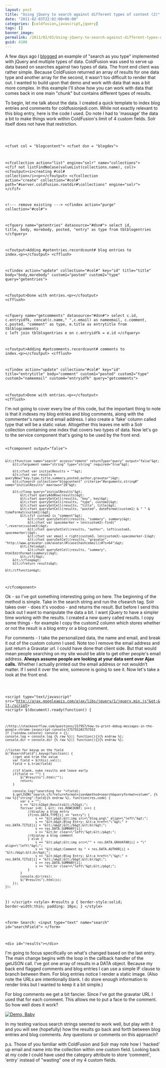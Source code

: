 ```yaml
---
layout: post
title: "Using jQuery to search against different types of content (2)"
date: "2011-02-03T22:02:00+06:00"
categories: [coldfusion,javascript,jquery]
tags: []
banner_image: 
permalink: /2011/02/03/Using-jQuery-to-search-against-different-types-of-content-2
guid: 4106
---
```


A few days ago I <a href="http://www.raymondcamden.com/index.cfm/2011/2/1/Using-jQuery-to-search-against-different-types-of-content">blogged</a> an example of "search as you type" implemented with jQuery and multiple types of data. ColdFusion was used to serve up data based on searches against two types of data. The front end client was rather simple. Because ColdFusion returned an array of results for one data type and another array for the second, it wasn't too difficult to render that out. I wanted to build upon that demo and work with data that was a bit more complex. In this example I'll show how you can work with data that comes back in one main "chunk" but contains different types of results.
<!--more-->
<p>

To begin, let me talk about the data. I created a quick template to index blog entries and comments for coldfusionjedi.com. While not exactly relevant to this blog entry, here is the code I used. Do note I had to 'massage' the data a bit to make things work within ColdFusion's limit of 4 custom fields. Solr itself does not have that restriction.

<p>

<code>

&lt;cfset col = "blogcontent"&gt;
&lt;cfset dsn = "blogdev"&gt;

&lt;cfcollection action="list" engine="solr" name="collections"&gt;
&lt;cfif not listFindNoCase(valueList(collections.name), col)&gt;
	&lt;cfoutput&gt;&lt;i&gt;creating #col# collection&lt;/i&gt;&lt;p&gt;&lt;/cfoutput&gt;
	&lt;cfcollection action="create" collection="#col#" path="#server.coldfusion.rootdir#\collections" engine="solr"&gt;
&lt;/cfif&gt;

&lt;!--- remove existing ---&gt;
&lt;cfindex action="purge" collection="#col#"&gt;

&lt;cfquery name="getentries" datasource="#dsn#"&gt;
select	id, title, body, morebody, posted, "entry" as type
from	tblblogentries
&lt;/cfquery&gt;

&lt;cfoutput&gt;Adding #getentries.recordcount# blog entries to index.&lt;p&gt;&lt;/cfoutput&gt;
&lt;cfflush&gt;

&lt;cfindex action="update" collection="#col#" key="id" title="title" body="body,morebody" custom1="posted" custom2="type" query="getentries"&gt;

&lt;cfoutput&gt;Done with entries.&lt;p&gt;&lt;/cfoutput&gt;
&lt;cfflush&gt;

&lt;cfquery name="getcomments" datasource="#dsn#"&gt;
select	c.id, c.entryidfk, concat(c.name," ",c.email) as nameemail, c.comment, c.posted, "comment" as type, e.title as entrytitle
from	tblblogcomments c
left join tblblogentries e on c.entryidfk = e.id
&lt;/cfquery&gt;

&lt;cfoutput&gt;Adding #getcomments.recordcount# comments to index.&lt;p&gt;&lt;/cfoutput&gt;
&lt;cfflush&gt;

&lt;cfindex action="update" collection="#col#" key="id" title="entrytitle" body="comment" custom1="posted" custom2="type" custom3="nameemail" custom4="entryidfk" query="getcomments"&gt;

&lt;cfoutput&gt;Done with entries.&lt;p&gt;&lt;/cfoutput&gt;
&lt;cfflush&gt;
</code>

<p>

I'm not going to cover every line of this code, but the important thing to note is that it indexes my blog entries and blog comments, along with the commenter's name and email address. I also create a 'fake' column called type that will be a static value. Altogether this leaves me with a Solr collection containing one index that covers two types of data. Now let's go to the service component that's going to be used by the front end.

<p>

<code>
&lt;cfcomponent output="false"&gt;
	
	&lt;cffunction name="search" access="remote" returnType="query" output="false"&gt;
		&lt;cfargument name="string" type="string" required="true"&gt;
		
		&lt;cfset var initialResults = ""&gt;
		&lt;cfset var results = queryNew("key,type,title,summary,posted,author,gravatar")&gt;
		&lt;cfsearch collection="blogcontent" criteria="#arguments.string#" name="initialResults" maxrows="20"&gt;

		&lt;cfloop query="initialResults"&gt;
			&lt;cfset queryAddRow(results)&gt;
			&lt;cfset querySetCell(results, "key", key)&gt;
			&lt;cfset querySetCell(results, "type", custom2)&gt;
			&lt;cfset querySetCell(results, "title", title)&gt;
			&lt;cfset querySetCell(results, "posted", dateFormat(custom1) & " " & timeFormat(custom1))&gt;
			&lt;cfif custom2 is "comment"&gt;
				&lt;cfset querySetCell(results, "summary", summary)&gt;
				&lt;cfset var spacemarker = len(custom3)-find(" ",reverse(custom3))&gt;
				&lt;cfset querySetCell(results, "author", left(custom3, spacemarker))&gt;
				&lt;cfset var email = right(custom3, len(custom3)-spacemarker-1)&gt;
				&lt;cfset querySetCell(results, "gravatar", "http://www.gravatar.com/avatar/#lcase(hash(email))#?s=64")&gt;
			&lt;cfelse&gt;
				&lt;cfset querySetCell(results, "summary", htmlEditFormat(summary))&gt;
			&lt;/cfif&gt;
		&lt;/cfloop&gt;
		&lt;cfreturn results&gt;
	
	&lt;/cffunction&gt;
	
&lt;/cfcomponent&gt;
</code>

<p>

Ok - so I've got something interesting going on here. The beginning of the method is simple. Take in the search string and run the cfsearch tag. Solr takes over - does it's voodoo - and returns the result. But before I send this back out I want to manipulate the data a bit. I want jQuery to have a simpler time working with the results. I created a new query called results. I copy some things - for example I copy the custom2 column which stores whether or not the result is a blog entry or a blog comment.

<p>

For comments - I take the personalized data, the name and email, and break it out of the custom column I used. Note too I remove the email address and just return a Gravatar url. I could have done that client side. But that would mean people searching on my site would be able to get other people's email address. <b>Always assume people are looking at your data sent over Ajax calls.</b> Whether I actually printed out the email address or not wouldn't matter. If I send it over the wire, someone is going to see it. Now let's take a look at the front end.

<p>

<code>

&lt;script type="text/javascript" src="http://ajax.googleapis.com/ajax/libs/jquery/1/jquery.min.js"&gt;&lt;/script&gt;
&lt;script&gt;
$(document).ready(function() {

	//http://stackoverflow.com/questions/217957/how-to-print-debug-messages-in-the-google-chrome-javascript-console/2757552#2757552
	if (!window.console) console = {};
	console.log = console.log {% raw %}|| function(){}{% endraw %};
	console.dir = console.dir {% raw %}|| function(){}{% endraw %};
	

	//listen for keyup on the field
	$("#searchField").keyup(function() {
		//get and trim the value
		var field = $(this).val();
		field = $.trim(field)

		//if blank, nuke results and leave early
		if(field == "") {
			$("#results").html("");
			return;
		}
		
		console.log("searching for "+field);
		$.getJSON("search.cfc?returnformat=json&method=search&queryformat=column", {% raw %}{"string":field}{% endraw %}, function(res,code) {
			var s = "";
			s += "&lt;h2&gt;Results&lt;/h2&gt;";
			for(var i=0; i &lt; res.ROWCOUNT; i++) {
				//display a blog entry
				if(res.DATA.TYPE[i] == "entry") {
					s += "&lt;p&gt;&lt;img src=\"blog.png\" align=\"left\"&gt;";
					s += "&lt;b&gt;Blog Entry: &lt;a href=\"\"&gt;" + res.DATA.TITLE[i] + "&lt;/a&gt;&lt;/b&gt;&lt;br/&gt;";
					s += res.DATA.SUMMARY[i];
					s += "&lt;br clear=\"left\"&gt;&lt;/p&gt;";
				//display a blog comment
				} else {
					s += "&lt;p&gt;&lt;img src=\"" + res.DATA.GRAVATAR[i] + "\" align=\"left\"&gt;";
					s += "&lt;b&gt;Comment by " + res.DATA.AUTHOR[i] + "&lt;/b&gt;&lt;br/&gt;";
					s += "&lt;b&gt;Blog Entry: &lt;a href=\"\"&gt;" + res.DATA.TITLE[i] + "&lt;/a&gt;&lt;/b&gt;&lt;br/&gt;";
					s += res.DATA.SUMMARY[i];
					s += "&lt;br clear=\"left\"&gt;&lt;/p&gt;";
				}
			}
			console.dir(res);
			$("#results").html(s);
		});
	});
})
&lt;/script&gt;
&lt;style&gt;
#results p {
	border-style:solid;
	border-width:thin;
	padding: 10px;
}
&lt;/style&gt;

&lt;form&gt;
Search: &lt;input type="text" name="search" id="searchField"&gt;
&lt;/form&gt;

&lt;div id="results"&gt;&lt;/div&gt;
</code>

<p>

I'm going to focus specifically on what's changed based on the last entry. The main change begins with the loop in the callback handler of the getJSON call. I've got one array of results in a DATA object. Because my back end flagged comments and blog entries I can use a simple IF clause to branch between them. For blog entries notice I render a static image. (Also note the URLs are intentionally blank. I do store enough information to render links but I wanted to keep it a bit simple.) 

<p>

For blog comments we get a bit fancier. Since I've got the gravatar URL I used that for each comment. This allows me to put a face to the comment. So how well does it work?

<p>

<a href="http://www.coldfusionjedi.com/demos/feb32011/test.cfm"><img src="https://static.raymondcamden.com/images/cfjedi/icon_128.png" title="Demo, Baby" border="0"></a>

<p>

In my testing various search strings seemed to work well, but play with it and you will see (hopefully) how the results go back and forth between blog entries and blog comments. Any questions or comments on this approach?

<p>

p.s. Those of you familiar with ColdFusion and Solr may note how I 'hacked' up email and name into the collection within one custom field. Looking back at my code I could have used the category attribute to store 'comment', 'entry' instead of "wasting" one of my 4 custom fields.